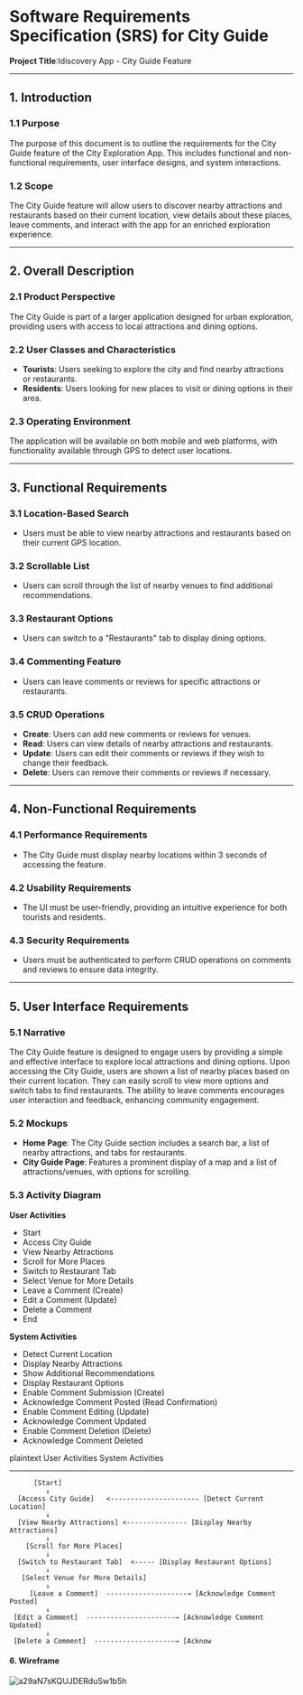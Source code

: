 

# Software Requirements Specification (SRS) for City Guide

**Project Title**:Idiscovery App - City Guide Feature  

---

## 1. Introduction

### 1.1 Purpose  
The purpose of this document is to outline the requirements for the City Guide feature of the City Exploration App. This includes functional and non-functional requirements, user interface designs, and system interactions.

### 1.2 Scope  
The City Guide feature will allow users to discover nearby attractions and restaurants based on their current location, view details about these places, leave comments, and interact with the app for an enriched exploration experience.

---

## 2. Overall Description

### 2.1 Product Perspective  
The City Guide is part of a larger application designed for urban exploration, providing users with access to local attractions and dining options.

### 2.2 User Classes and Characteristics  
- **Tourists**: Users seeking to explore the city and find nearby attractions or restaurants.
- **Residents**: Users looking for new places to visit or dining options in their area.

### 2.3 Operating Environment  
The application will be available on both mobile and web platforms, with functionality available through GPS to detect user locations.

---

## 3. Functional Requirements

### 3.1 Location-Based Search
- Users must be able to view nearby attractions and restaurants based on their current GPS location.

### 3.2 Scrollable List
- Users can scroll through the list of nearby venues to find additional recommendations.

### 3.3 Restaurant Options
- Users can switch to a "Restaurants" tab to display dining options.

### 3.4 Commenting Feature
- Users can leave comments or reviews for specific attractions or restaurants.

### 3.5 CRUD Operations
- **Create**: Users can add new comments or reviews for venues.
- **Read**: Users can view details of nearby attractions and restaurants.
- **Update**: Users can edit their comments or reviews if they wish to change their feedback.
- **Delete**: Users can remove their comments or reviews if necessary.

---

## 4. Non-Functional Requirements

### 4.1 Performance Requirements  
- The City Guide must display nearby locations within 3 seconds of accessing the feature.

### 4.2 Usability Requirements  
- The UI must be user-friendly, providing an intuitive experience for both tourists and residents.

### 4.3 Security Requirements  
- Users must be authenticated to perform CRUD operations on comments and reviews to ensure data integrity.

---

## 5. User Interface Requirements

### 5.1 Narrative  
The City Guide feature is designed to engage users by providing a simple and effective interface to explore local attractions and dining options. Upon accessing the City Guide, users are shown a list of nearby places based on their current location. They can easily scroll to view more options and switch tabs to find restaurants. The ability to leave comments encourages user interaction and feedback, enhancing community engagement.

### 5.2 Mockups  
- **Home Page**: The City Guide section includes a search bar, a list of nearby attractions, and tabs for restaurants.
- **City Guide Page**: Features a prominent display of a map and a list of attractions/venues, with options for scrolling.

### 5.3 Activity Diagram  
**User Activities**
- Start 
- Access City Guide 
- View Nearby Attractions 
- Scroll for More Places 
- Switch to Restaurant Tab 
- Select Venue for More Details 
- Leave a Comment (Create)
- Edit a Comment (Update)
- Delete a Comment 
- End

**System Activities**
- Detect Current Location 
- Display Nearby Attractions 
- Show Additional Recommendations 
- Display Restaurant Options 
- Enable Comment Submission (Create)
- Acknowledge Comment Posted (Read Confirmation)
- Enable Comment Editing (Update)
- Acknowledge Comment Updated 
- Enable Comment Deletion (Delete)
- Acknowledge Comment Deleted 

plaintext
   User Activities                              System Activities
   -------------------------                    ----------------------
          [Start]                                 
             ↓                                               
      [Access City Guide]   <---------------------- [Detect Current Location]
             ↓                                                    
      [View Nearby Attractions] <--------------- [Display Nearby Attractions]
             ↓
        [Scroll for More Places] 
             ↓                                               
      [Switch to Restaurant Tab]  <----- [Display Restaurant Options]
             ↓
       [Select Venue for More Details] 
             ↓
         [Leave a Comment]  --------------------→ [Acknowledge Comment Posted]
             ↓
     [Edit a Comment]  ----------------------→ [Acknowledge Comment Updated]
             ↓
     [Delete a Comment]  --------------------→ [Acknow


#### 6. Wireframe

![a29aN7sKQUJDERduSw1b5h](https://github.com/user-attachments/assets/fafba2e4-87e9-427c-80b6-0cf4409fa736)




